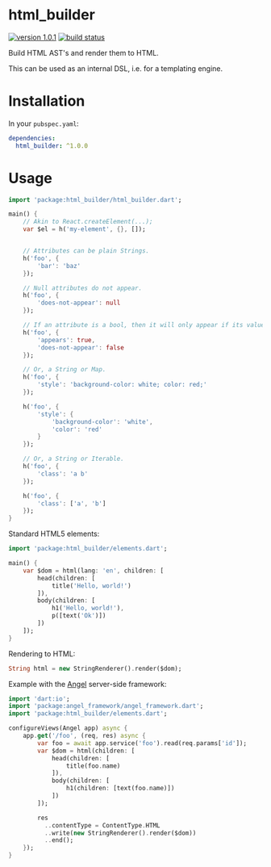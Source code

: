 # html_builder
[![version 1.0.1](https://img.shields.io/badge/pub-1.0.1-brightgreen.svg)](https://pub.dartlang.org/packages/html_builder)
[![build status](https://travis-ci.org/thosakwe/html_builder.svg)](https://travis-ci.org/thosakwe/html_builder)

Build HTML AST's and render them to HTML.

This can be used as an internal DSL, i.e. for a templating engine.

# Installation
In your `pubspec.yaml`:

```yaml
dependencies:
  html_builder: ^1.0.0
```

# Usage
```dart
import 'package:html_builder/html_builder.dart';

main() {
    // Akin to React.createElement(...);
    var $el = h('my-element', {}, []);


    // Attributes can be plain Strings.
    h('foo', {
        'bar': 'baz'
    });

    // Null attributes do not appear.
    h('foo', {
        'does-not-appear': null
    });

    // If an attribute is a bool, then it will only appear if its value is true.
    h('foo', {
        'appears': true,
        'does-not-appear': false
    });

    // Or, a String or Map.
    h('foo', {
        'style': 'background-color: white; color: red;'
    });

    h('foo', {
        'style': {
            'background-color': 'white',
            'color': 'red'
        }
    });

    // Or, a String or Iterable.
    h('foo', {
        'class': 'a b'
    });

    h('foo', {
        'class': ['a', 'b']
    });
}
```

Standard HTML5 elements:
```dart
import 'package:html_builder/elements.dart';

main() {
    var $dom = html(lang: 'en', children: [
        head(children: [
            title('Hello, world!')
        ]),
        body(children: [
            h1('Hello, world!'),
            p([text('Ok')])
        ])
    ]);
}
```

Rendering to HTML:
```dart
String html = new StringRenderer().render($dom);
```

Example with the [Angel](https://github.com/angel-dart/angel) server-side framework:

```dart
import 'dart:io';
import 'package:angel_framework/angel_framework.dart';
import 'package:html_builder/elements.dart';

configureViews(Angel app) async {
    app.get('/foo', (req, res) async {
        var foo = await app.service('foo').read(req.params['id']);
        var $dom = html(children: [
            head(children: [
                title(foo.name)
            ]),
            body(children: [
                h1(children: [text(foo.name)])
            ])
        ]);

        res
          ..contentType = ContentType.HTML
          ..write(new StringRenderer().render($dom))
          ..end();
    });
}
```